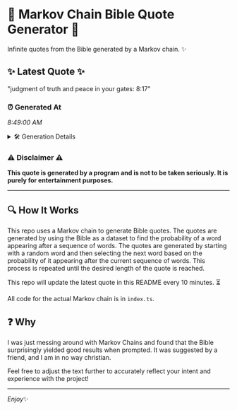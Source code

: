 # 📖 Markov Chain Bible Quote Generator 📖

Infinite quotes from the Bible generated by a Markov chain. ✨

## ✨ Latest Quote ✨
"judgment of truth and peace in your gates: 8:17"

### ⏰ Generated At
*8:49:00 AM*

<details>
    <summary>🛠️ Generation Details</summary>
    <p>
        <strong>🌱 Seed:</strong> judgment<br>
        <strong>🔄 Iterations:</strong> 8<br>
        <strong>📜 Context History:</strong><br>[ judgment ]: of<br>[ judgment, of ]: truth<br>[ judgment, of, truth ]: and<br>[ judgment, of, truth, and ]: peace<br>[ judgment, of, truth, and, peace ]: in<br>[ judgment, of, truth, and, peace, in ]: your<br>[ of, truth, and, peace, in, your ]: gates:<br>[ truth, and, peace, in, your, gates: ]: 8:17<br>
    </p>
</details>

### ⚠️ Disclaimer ⚠️
**This quote is generated by a program and is not to be taken seriously. It is purely for entertainment purposes.**

---

## 🔍 How It Works

This repo uses a Markov chain to generate Bible quotes. The quotes are generated by using the Bible as a dataset to find the probability of a word appearing after a sequence of words. The quotes are generated by starting with a random word and then selecting the next word based on the probability of it appearing after the current sequence of words. This process is repeated until the desired length of the quote is reached.

This repo will update the latest quote in this README every 10 minutes. ⏳

All code for the actual Markov chain is in `index.ts`.

## ❓ Why

I was just messing around with Markov Chains and found that the Bible surprisingly yielded good results when prompted. 
It was suggested by a friend, and I am in no way christian.

Feel free to adjust the text further to accurately reflect your intent and experience with the project!

---

*Enjoy*✨
